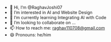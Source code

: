 - 👋 Hi, I’m @RaghavJoshi07
- 👀 I’m interested in AI and Website Design
- 🌱 I’m currently learning Integrating AI with Code
- 💞️ I’m looking to collaborate on ...
- 📫 How to reach me: raghav110708@gmail.com
- 😄 Pronouns: he/him

<!---
RaghavJoshi07/RaghavJoshi07 is a ✨ special ✨ repository because its `README.md` (this file) appears on your GitHub profile.
You can click the Preview link to take a look at your changes.
--->
